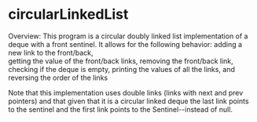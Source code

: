 # circularLinkedList
Overview:
This program is a circular doubly linked list implementation of a deque with a front sentinel. It allows for the following behavior: adding a new link to the front/back, 	
getting the value of the front/back links, 
removing the front/back link, 
checking if the deque is empty,
printing the values of all the links, and 
reversing the order of the links 	

Note that this implementation uses double links (links with next and prev pointers) and that given that it is a circular linked deque the last link points to the sentinel and the first link points to the Sentinel--instead of null.
